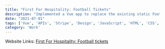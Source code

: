 ```yaml
---
title: "First For Hospitality: Football Tickets"
description: "Implemented a Vue app to replace the existing static Football fixtures table. Allowing the visitor to filter and purchase tickets, using Stripe."
date: "2021-07-01"
tags: ['Vue', 'APIs', 'Stripe', 'Design', 'JavaScript', 'HTML', 'CSS', 'Responsive', 'jQuery', 'Freelance']
category: 'Work'
---
```


Website Links: [First For Hospitality: Football tickets](https://www.firstforhospitality.com/what-we-offer/football-hospitality-tickets/)

